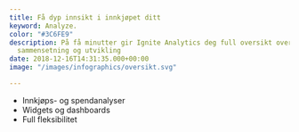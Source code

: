 ```yaml
---
title: Få dyp innsikt i innkjøpet ditt
keyword: Analyze.
color: "#3C6FE9"
description: På få minutter gir Ignite Analytics deg full oversikt over innkjøpets
  sammensetning og utvikling
date: 2018-12-16T14:31:35.000+00:00
image: "/images/infographics/oversikt.svg"

---
```

<ul>

<li> Innkjøps- og spendanalyser</li>

<li> Widgets og dashboards</li>

<li> Full fleksibilitet</li>

</ul>